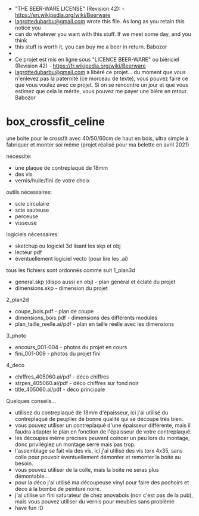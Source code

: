 * "THE BEER-WARE LICENSE" (Revision 42): - https://en.wikipedia.org/wiki/Beerware
 * <lagrottedubarbu@gmail.com> wrote this file.  As long as you retain this notice you
 * can do whatever you want with this stuff. If we meet some day, and you think
 * this stuff is worth it, you can buy me a beer in return.   Babozor
 *
 * Ce projet est mis en ligne sous "LICENCE BEER-WARE" ou bièriciel (Revision 42) - https://fr.wikipedia.org/wiki/Beerware
 * <lagrottedubarbu@gmail.com> a libéré ce projet... du moment que vous n'enlevez pas la paternité (ce morceau de texte), vous pouvez faire ce que vous voulez avec ce projet. Si on se rencontre un jour et que vous estimez que cela le mérite, vous pouvez me payer une bière en retour.   Babozor

# box_crossfit_celine
 une boite pour le crossfit avec 40/50/60cm de haut en bois, ultra simple à fabriquer et monter soi même
(projet réalisé pour ma belette en avril 2021)

nécessite:
- une plaque de contreplaqué de 18mm
- des vis
- vernis/huile/fini de votre choix

outils nécessaires:
- scie circulaire
- scie sauteuse
- perceuse
- visseuse

logiciels nécessaires:
- sketchup ou logiciel 3d lisant les skp et obj
- lecteur pdf
- éventuellement logiciel vecto (pour lire les .ai)

tous les fichiers sont ordonnés comme suit
1_plan3d
- general.skp (dispo aussi en obj) - plan général et éclaté du projet
- dimensions.skp - dimension du projet

2_plan2d
- coupe_bois.pdf - plan de coupe
- dimensions_bois.pdf - dimensions des différents modules
- plan_taille_reelle.ai/pdf - plan en taille réelle avec les dimensions

3_photo
- encours_001-004 - photos du projet en cours
- fini_001-009 - photos du projet fini

4_deco
- chiffres_405060.ai/pdf - déco chiffres
- strpes_405060.ai/pdf - déco chiffres sur fond noir
- title_405060.ai/pdf - déco principale

Quelques conseils...
- utilisez du contreplaqué de 18mm d'épaisseur, ici j'ai utilisé du contreplaqué de peuplier de bonne qualité qui se découpe très bien.
- vous pouvez utiliser un contreplaqué d'une épaisseur différente, mais il faudra adapter le plan en fonction de l'épaisseur de votre contreplaqué.
- les découpes même précises peuvent coincer un peu lors du montage, donc privilégiez un montage serré mais pas trop.
- l'assemblage se fait via des vis, ici j'ai utilisé des vis torx 4x35, sans colle pour pouvoir éventuellement démonter et remonter la boite au besoin.
- vous pouvez utiliser de la colle, mais la boite ne seras plus démontable...
- pour la déco j'ai utilisé ma découpeuse vinyl pour faire des pochoirs et déco à la bombe de peinture noire.
- j'ai utilise un fini saturateur de chez anovabois (non c'est pas de la pub), mais vous pouvez utiliser du vernis pour meubles sans problème
- have fun :D

